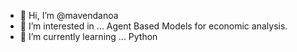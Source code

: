 - 👋 Hi, I’m @mavendanoa
- 👀 I’m interested in ... Agent Based Models for economic analysis. 
- 🌱 I’m currently learning ... Python 

<!---
mavendanoa/mavendanoa is a ✨ special ✨ repository because its `README.md` (this file) appears on your GitHub profile.
You can click the Preview link to take a look at your changes.
--->
